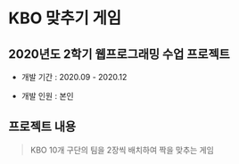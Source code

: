 # KBO  맞추기 게임
## 2020년도 2학기 웹프로그래밍 수업 프로젝트
* 개발 기간 : 2020.09 - 2020.12

* 개발 인원 : 본인

## 프로젝트 내용
> KBO 10개 구단의 팀을 2장씩 배치하여 짝을 맞추는 게임



